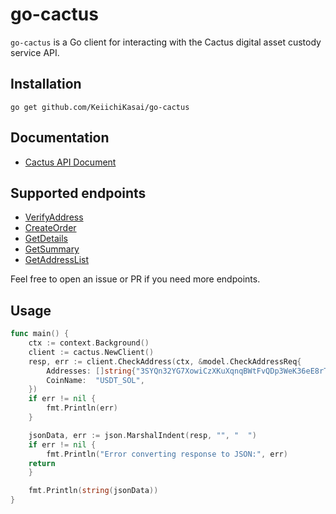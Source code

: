 # go-cactus

`go-cactus` is a Go client for interacting with the Cactus digital asset custody service API.

## Installation

`go get github.com/KeiichiKasai/go-cactus`

## Documentation

- [Cactus API Document](https://apidoc.mycactus.com/zh-hans)

## Supported endpoints

- [VerifyAddress](https://apidoc.mycactus.com/zh-hans/addresses/verify_address.html)
- [CreateOrder](https://apidoc.mycactus.com/zh-hans/withdrawal/create_order.html)
- [GetDetails](https://apidoc.mycactus.com/zh-hans/transaction_history/get_details.html)
- [GetSummary](https://apidoc.mycactus.com/zh-hans/transaction_history/get_summary.html)
- [GetAddressList](https://apidoc.mycactus.com/zh-hans/addresses/get_address_list.html)

Feel free to open an issue or PR if you need more endpoints.

## Usage

```go
func main() {
    ctx := context.Background()
    client := cactus.NewClient()
    resp, err := client.CheckAddress(ctx, &model.CheckAddressReq{
        Addresses: []string{"3SYQn32YG7XowiCzXKuXqnqBWtFvQDp3WeK36eE8rTEi"},
        CoinName:  "USDT_SOL",
    })
    if err != nil {
        fmt.Println(err)
    }

    jsonData, err := json.MarshalIndent(resp, "", "  ")
    if err != nil {
        fmt.Println("Error converting response to JSON:", err)
    return
    }

    fmt.Println(string(jsonData))
}

```